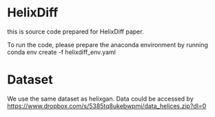 # HelixDiff

this is source code prepared for HelixDiff paper.

To run the code, please prepare the anaconda environment by running conda env create -f helixdiff_env.yaml


# Dataset
We use the same dataset as helixgan. Data could be accessed by https://www.dropbox.com/s/5385tq8ukebwpmi/data_helices.zip?dl=0

